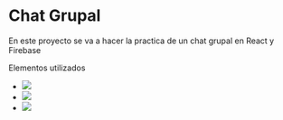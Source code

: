 # Chat Grupal

En este proyecto se va a hacer la practica de un chat grupal en React y Firebase

Elementos utilizados
- <img src="{https://img.shields.io/badge/firebase-ffca28?style=for-the-badge&logo=firebase&logoColor=black}" />
- <img src="{https://img.shields.io/badge/React-20232A?style=for-the-badge&logo=react&logoColor=61DAFB}" />
- <img src="{https://img.shields.io/badge/Vite-B73BFE?style=for-the-badge&logo=vite&logoColor=FFD62E}" />
